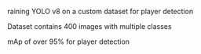 raining YOLO v8 on a custom dataset for player detection



Dataset contains 400 images with multiple classes 



mAp of over 95% for player detection
